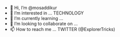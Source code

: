 - 👋 Hi, I’m @mosaddikur
- 👀 I’m interested in ... TECHNOLOGY
- 🌱 I’m currently learning ... 
- 💞️ I’m looking to collaborate on ...
- 📫 How to reach me ... TWITTER (@ExplorerTricks)

<!---
mosaddikur/mosaddikur is a ✨ special ✨ repository because its `README.md` (this file) appears on your GitHub profile.
You can click the Preview link to take a look at your changes.
--->
